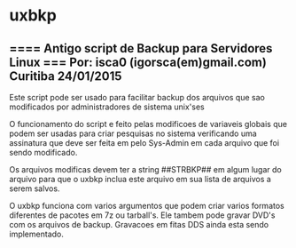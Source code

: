 # uxbkp
==== Antigo script de Backup para Servidores Linux ===
Por: isca0 (igorsca(em)gmail.com)
Curitiba 24/01/2015
------

Este script pode ser usado para facilitar backup dos arquivos que sao modificados por administradores de sistema unix'ses

O funcionamento do script e feito pelas modificoes de variaveis globais que podem ser usadas para criar pesquisas no sistema verificando uma assinatura que deve ser feita em pelo Sys-Admin em cada arquivo que foi sendo modificado.

Os arquivos modificas devem ter a string ##STRBKP## em algum lugar do arquivo para que o uxbkp inclua este arquivo em sua lista de arquivos a serem salvos.

O uxbkp funciona com varios argumentos que podem criar varios formatos diferentes de pacotes em 7z ou tarball's. Ele tambem pode gravar DVD's com os arquivos de backup. Gravacoes em fitas DDS ainda esta sendo implementado.


